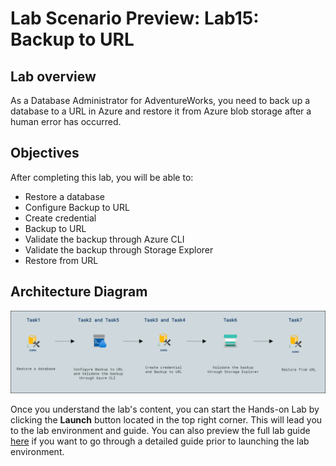 # Lab Scenario Preview: Lab15: Backup to URL

## Lab overview

As a Database Administrator for AdventureWorks, you need to back up a database to a URL in Azure and restore it from Azure blob storage after a human error has occurred.

## Objectives

After completing this lab, you will be able to:

- Restore a database
- Configure Backup to URL
- Create credential
- Backup to URL
- Validate the backup through Azure CLI
- Validate the backup through Storage Explorer
- Restore from URL

## Architecture Diagram

![](./images/preview15.png)

Once you understand the lab's content, you can start the Hands-on Lab by clicking the **Launch** button located in the top right corner. This will lead you to the lab environment and guide. You can also preview the full lab guide [here](https://experience.cloudlabs.ai/#/labguidepreview/21bdbb7e-67d7-4d9b-b852-cc942922465f) if you want to go through a detailed guide prior to launching the lab environment. 
